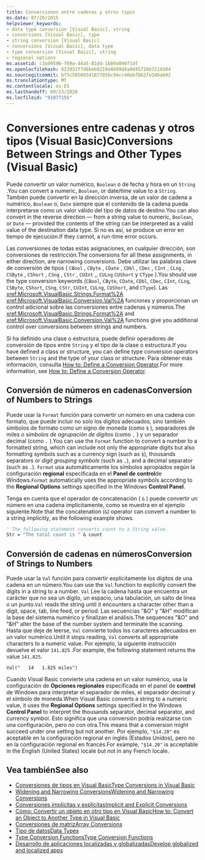 ```yaml
---
title: Conversiones entre cadenas y otros tipos
ms.date: 07/20/2015
helpviewer_keywords:
- data type conversion [Visual Basic], string
- conversions [Visual Basic], type
- string conversion [Visual Basic]
- conversions [Visual Basic], data type
- type conversion [Visual Basic], string
- regional options
ms.assetid: c3a99596-f09a-44a5-81dd-1b89a094f1df
ms.openlocfilehash: 823931f7d6beb8218e8b99d4a8d45716b7214304
ms.sourcegitcommit: bf5c5850654187705bc94cc40ebfb62fe346ab02
ms.translationtype: MT
ms.contentlocale: es-ES
ms.lasthandoff: 09/23/2020
ms.locfileid: "91077155"
---
```

# <a name="conversions-between-strings-and-other-types-visual-basic"></a><span data-ttu-id="dab08-102">Conversiones entre cadenas y otros tipos (Visual Basic)</span><span class="sxs-lookup"><span data-stu-id="dab08-102">Conversions Between Strings and Other Types (Visual Basic)</span></span>

<span data-ttu-id="dab08-103">Puede convertir un valor numérico, `Boolean` o de fecha y hora en un `String` .</span><span class="sxs-lookup"><span data-stu-id="dab08-103">You can convert a numeric, `Boolean`, or date/time value to a `String`.</span></span> <span data-ttu-id="dab08-104">También puede convertir en la dirección inversa, de un valor de cadena a numérico, `Boolean` o, `Date` siempre que el contenido de la cadena pueda interpretarse como un valor válido del tipo de datos de destino.</span><span class="sxs-lookup"><span data-stu-id="dab08-104">You can also convert in the reverse direction — from a string value to numeric, `Boolean`, or `Date` — provided the contents of the string can be interpreted as a valid value of the destination data type.</span></span> <span data-ttu-id="dab08-105">Si no es así, se produce un error en tiempo de ejecución.</span><span class="sxs-lookup"><span data-stu-id="dab08-105">If they cannot, a run-time error occurs.</span></span>  
  
 <span data-ttu-id="dab08-106">Las conversiones de todas estas asignaciones, en cualquier dirección, son conversiones de restricción.</span><span class="sxs-lookup"><span data-stu-id="dab08-106">The conversions for all these assignments, in either direction, are narrowing conversions.</span></span> <span data-ttu-id="dab08-107">Debe utilizar las palabras clave de conversión de tipos ( `CBool` , `CByte` , `CDate` , `CDbl` , `CDec` , `CInt` , `CLng` , `CSByte` , `CShort` , `CSng` , `CStr` , `CUInt` ,, `CULng` `CUShort` y `CType` ).</span><span class="sxs-lookup"><span data-stu-id="dab08-107">You should use the type conversion keywords (`CBool`, `CByte`, `CDate`, `CDbl`, `CDec`, `CInt`, `CLng`, `CSByte`, `CShort`, `CSng`, `CStr`, `CUInt`, `CULng`, `CUShort`, and `CType`).</span></span> <span data-ttu-id="dab08-108">Las <xref:Microsoft.VisualBasic.Strings.Format%2A> <xref:Microsoft.VisualBasic.Conversion.Val%2A> funciones y proporcionan un control adicional sobre las conversiones entre cadenas y números.</span><span class="sxs-lookup"><span data-stu-id="dab08-108">The <xref:Microsoft.VisualBasic.Strings.Format%2A> and <xref:Microsoft.VisualBasic.Conversion.Val%2A> functions give you additional control over conversions between strings and numbers.</span></span>  
  
 <span data-ttu-id="dab08-109">Si ha definido una clase o estructura, puede definir operadores de conversión de tipos entre `String` y el tipo de la clase o estructura.</span><span class="sxs-lookup"><span data-stu-id="dab08-109">If you have defined a class or structure, you can define type conversion operators between `String` and the type of your class or structure.</span></span> <span data-ttu-id="dab08-110">Para obtener más información, consulta [How to: Define a Conversion Operator](../procedures/how-to-define-a-conversion-operator.md).</span><span class="sxs-lookup"><span data-stu-id="dab08-110">For more information, see [How to: Define a Conversion Operator](../procedures/how-to-define-a-conversion-operator.md).</span></span>  
  
## <a name="conversion-of-numbers-to-strings"></a><span data-ttu-id="dab08-111">Conversión de números en cadenas</span><span class="sxs-lookup"><span data-stu-id="dab08-111">Conversion of Numbers to Strings</span></span>  

 <span data-ttu-id="dab08-112">Puede usar la `Format` función para convertir un número en una cadena con formato, que puede incluir no solo los dígitos adecuados, sino también símbolos de formato como un signo de moneda (como `$` ), separadores de miles o *símbolos de agrupación de dígitos* (como `,` ) y un separador decimal (como `.` ).</span><span class="sxs-lookup"><span data-stu-id="dab08-112">You can use the `Format` function to convert a number to a formatted string, which can include not only the appropriate digits but also formatting symbols such as a currency sign (such as `$`), thousands separators or *digit grouping symbols* (such as `,`), and a decimal separator (such as `.`).</span></span> <span data-ttu-id="dab08-113">`Format` usa automáticamente los símbolos apropiados según la configuración **regional** especificada en el **Panel de control**de Windows.</span><span class="sxs-lookup"><span data-stu-id="dab08-113">`Format` automatically uses the appropriate symbols according to the **Regional Options** settings specified in the Windows **Control Panel**.</span></span>  
  
 <span data-ttu-id="dab08-114">Tenga en cuenta que el operador de concatenación ( `&` ) puede convertir un número en una cadena implícitamente, como se muestra en el ejemplo siguiente.</span><span class="sxs-lookup"><span data-stu-id="dab08-114">Note that the concatenation (`&`) operator can convert a number to a string implicitly, as the following example shows.</span></span>  
  
```vb  
' The following statement converts count to a String value.  
Str = "The total count is " & count  
```  
  
## <a name="conversion-of-strings-to-numbers"></a><span data-ttu-id="dab08-115">Conversión de cadenas en números</span><span class="sxs-lookup"><span data-stu-id="dab08-115">Conversion of Strings to Numbers</span></span>  

 <span data-ttu-id="dab08-116">Puede usar la `Val` función para convertir explícitamente los dígitos de una cadena en un número.</span><span class="sxs-lookup"><span data-stu-id="dab08-116">You can use the `Val` function to explicitly convert the digits in a string to a number.</span></span> <span data-ttu-id="dab08-117">`Val` Lee la cadena hasta que encuentra un carácter que no sea un dígito, un espacio, una tabulación, un salto de línea o un punto.</span><span class="sxs-lookup"><span data-stu-id="dab08-117">`Val` reads the string until it encounters a character other than a digit, space, tab, line feed, or period.</span></span> <span data-ttu-id="dab08-118">Las secuencias "&O" y "&H" modifican la base del sistema numérico y finalizan el análisis.</span><span class="sxs-lookup"><span data-stu-id="dab08-118">The sequences "&O" and "&H" alter the base of the number system and terminate the scanning.</span></span> <span data-ttu-id="dab08-119">Hasta que deje de leerse, `Val` convierte todos los caracteres adecuados en un valor numérico.</span><span class="sxs-lookup"><span data-stu-id="dab08-119">Until it stops reading, `Val` converts all appropriate characters to a numeric value.</span></span> <span data-ttu-id="dab08-120">Por ejemplo, la siguiente instrucción devuelve el valor `141.825` .</span><span class="sxs-lookup"><span data-stu-id="dab08-120">For example, the following statement returns the value `141.825`.</span></span>  
  
 `Val("   14   1.825 miles")`  
  
 <span data-ttu-id="dab08-121">Cuando Visual Basic convierte una cadena en un valor numérico, usa la configuración de **Opciones regionales** especificada en el panel de **control** de Windows para interpretar el separador de miles, el separador decimal y el símbolo de moneda.</span><span class="sxs-lookup"><span data-stu-id="dab08-121">When Visual Basic converts a string to a numeric value, it uses the **Regional Options** settings specified in the Windows **Control Panel** to interpret the thousands separator, decimal separator, and currency symbol.</span></span> <span data-ttu-id="dab08-122">Esto significa que una conversión podría realizarse con una configuración, pero no con otra.</span><span class="sxs-lookup"><span data-stu-id="dab08-122">This means that a conversion might succeed under one setting but not another.</span></span> <span data-ttu-id="dab08-123">Por ejemplo, `"$14.20"` es aceptable en la configuración regional en inglés (Estados Unidos), pero no en la configuración regional en francés.</span><span class="sxs-lookup"><span data-stu-id="dab08-123">For example, `"$14.20"` is acceptable in the English (United States) locale but not in any French locale.</span></span>  
  
## <a name="see-also"></a><span data-ttu-id="dab08-124">Vea también</span><span class="sxs-lookup"><span data-stu-id="dab08-124">See also</span></span>

- [<span data-ttu-id="dab08-125">Conversiones de tipos en Visual Basic</span><span class="sxs-lookup"><span data-stu-id="dab08-125">Type Conversions in Visual Basic</span></span>](type-conversions.md)
- [<span data-ttu-id="dab08-126">Widening and Narrowing Conversions</span><span class="sxs-lookup"><span data-stu-id="dab08-126">Widening and Narrowing Conversions</span></span>](widening-and-narrowing-conversions.md)
- [<span data-ttu-id="dab08-127">Conversiones implícitas y explícitas</span><span class="sxs-lookup"><span data-stu-id="dab08-127">Implicit and Explicit Conversions</span></span>](implicit-and-explicit-conversions.md)
- [<span data-ttu-id="dab08-128">Cómo: Convertir un objeto en otro tipo en Visual Basic</span><span class="sxs-lookup"><span data-stu-id="dab08-128">How to: Convert an Object to Another Type in Visual Basic</span></span>](how-to-convert-an-object-to-another-type.md)
- [<span data-ttu-id="dab08-129">Conversiones de matriz</span><span class="sxs-lookup"><span data-stu-id="dab08-129">Array Conversions</span></span>](array-conversions.md)
- [<span data-ttu-id="dab08-130">Tipo de datos</span><span class="sxs-lookup"><span data-stu-id="dab08-130">Data Types</span></span>](../../../language-reference/data-types/index.md)
- [<span data-ttu-id="dab08-131">Type Conversion Functions</span><span class="sxs-lookup"><span data-stu-id="dab08-131">Type Conversion Functions</span></span>](../../../language-reference/functions/type-conversion-functions.md)
- [<span data-ttu-id="dab08-132">Desarrollo de aplicaciones localizadas y globalizadas</span><span class="sxs-lookup"><span data-stu-id="dab08-132">Develop globalized and localized apps</span></span>](/visualstudio/ide/globalizing-and-localizing-applications)
